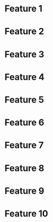 # Feature 1

# Feature 2

# Feature 3

# Feature 4

# Feature 5

# Feature 6

# Feature 7

# Feature 8

# Feature 9

# Feature 10
